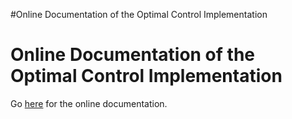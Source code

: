#Online Documentation of the Optimal Control Implementation

# Online Documentation of the Optimal Control Implementation #

Go [here](http://www.atasoglou.info/pessoa_oc_cost/index.html) for the online documentation.